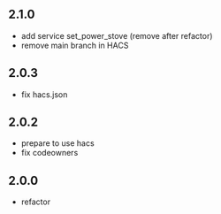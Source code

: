 2.1.0
-----

- add service set_power_stove (remove after refactor)
- remove main branch in HACS

2.0.3
-----

- fix hacs.json

2.0.2
-----
- prepare to use hacs
- fix codeowners

2.0.0
-----

- refactor

